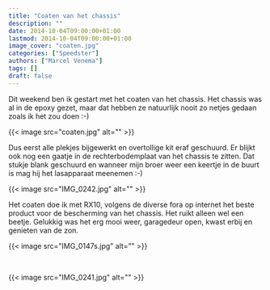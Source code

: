 ```yaml
---
title: "Coaten van het chassis"
description: ""
date: 2014-10-04T09:00:00+01:00
lastmod: 2014-10-04T09:00:00+01:00
image_cover: "coaten.jpg"
categories: ["Speedster"]
authors: ["Marcel Venema"] 
tags: []
draft: false
---
```


Dit weekend ben ik gestart met het coaten van het chassis. Het chassis was al in de epoxy gezet, maar dat hebben ze natuurlijk nooit zo netjes gedaan zoals ik het zou doen :-) 

<!--more-->

{{< image src="coaten.jpg" alt="" >}}

Dus eerst alle plekjes bijgewerkt en overtollige kit eraf geschuurd. Er blijkt ook nog een gaatje in de rechterbodemplaat van het chassis te zitten. Dat stukje blank geschuurd en wanneer mijn broer weer een keertje in de buurt is mag hij het lasapparaat meenemen :-)

{{< image src="IMG_0242.jpg" alt="" >}}

Het coaten doe ik met RX10, volgens de diverse fora op internet het beste product voor de bescherming van het chassis. Het ruikt alleen wel een beetje. Gelukkig was het erg mooi weer, garagedeur open, kwast erbij en genieten van de zon.

{{< image src="IMG_0147s.jpg" alt="" >}}

&nbsp;

{{< image src="IMG_0241.jpg" alt="" >}}

&nbsp;

